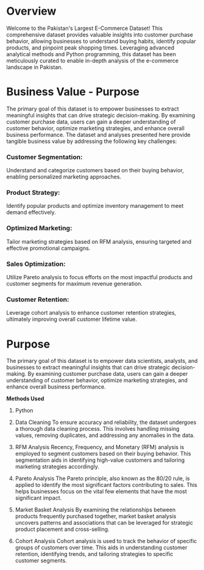# **Overview**
Welcome to the Pakistan's Largest E-Commerce Dataset! This comprehensive dataset provides valuable insights into customer purchase behavior, allowing businesses to understand buying habits, identify popular products, and pinpoint peak shopping times. Leveraging advanced analytical methods and Python programming, this dataset has been meticulously curated to enable in-depth analysis of the e-commerce landscape in Pakistan.

# **Business Value - Purpose**
The primary goal of this dataset is to empower businesses to extract meaningful insights that can drive strategic decision-making. By examining customer purchase data, users can gain a deeper understanding of customer behavior, optimize marketing strategies, and enhance overall business performance.
The dataset and analyses presented here provide tangible business value by addressing the following key challenges:

### **Customer Segmentation:**
Understand and categorize customers based on their buying behavior, enabling personalized marketing approaches.
### **Product Strategy:** 
Identify popular products and optimize inventory management to meet demand effectively.
### **Optimized Marketing:** 
Tailor marketing strategies based on RFM analysis, ensuring targeted and effective promotional campaigns.
### **Sales Optimization:** 
Utilize Pareto analysis to focus efforts on the most impactful products and customer segments for maximum revenue generation.
### **Customer Retention:** 
Leverage cohort analysis to enhance customer retention strategies, ultimately improving overall customer lifetime value.
# **Purpose**
The primary goal of this dataset is to empower data scientists, analysts, and businesses to extract meaningful insights that can drive strategic decision-making. By examining customer purchase data, users can gain a deeper understanding of customer behavior, optimize marketing strategies, and enhance overall business performance.



**Methods Used**
1. Python

2. Data Cleaning
To ensure accuracy and reliability, the dataset undergoes a thorough data cleaning process. This involves handling missing values, removing duplicates, and addressing any anomalies in the data.

3. RFM Analysis
Recency, Frequency, and Monetary (RFM) analysis is employed to segment customers based on their buying behavior. This segmentation aids in identifying high-value customers and tailoring marketing strategies accordingly.

4. Pareto Analysis
The Pareto principle, also known as the 80/20 rule, is applied to identify the most significant factors contributing to sales. This helps businesses focus on the vital few elements that have the most significant impact.

5. Market Basket Analysis
By examining the relationships between products frequently purchased together, market basket analysis uncovers patterns and associations that can be leveraged for strategic product placement and cross-selling.

6. Cohort Analysis
Cohort analysis is used to track the behavior of specific groups of customers over time. This aids in understanding customer retention, identifying trends, and tailoring strategies to specific customer segments.

